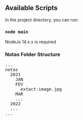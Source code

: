 ## Available Scripts

In the project directory, you can run:

### `node main`

NodeJs 14.x.x is required

### Notas Folder Structure
<pre>
...
notas  
  2021  
    JAN  
    FEV  
      extact-image.jpg  
    MAR  
    ...  
  2022  
  ...  
...  
</pre> 